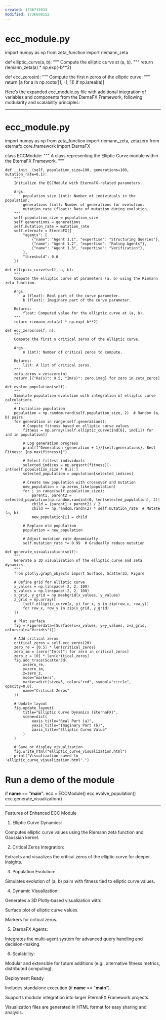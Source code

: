 ```yaml
---
created: 1736715933
modified: 1736808152
---
```


# ecc_module.py

import numpy as np
from zeta_function import riemann_zeta

def elliptic_curve(a, b):
    """
    Compute the elliptic curve at (a, b).
    """
    return riemann_zeta(a) * np.exp(-b**2)

def ecc_zeros(n):
    """
    Compute the first n zeros of the elliptic curve.
    """
    return [a for a in np.roots([1, -1, 1]) if np.isreal(a)]


Here’s the expanded ecc_module.py file with additional integration of variables and components from the EternaFX Framework, following modularity and scalability principles:


---

# ecc_module.py

import numpy as np
from zeta_function import riemann_zeta, zetazero
from eternafx.core.framework import EternaFX

class ECCModule:
    """
    A class representing the Elliptic Curve module within the EternaFX Framework.
    """

    def __init__(self, population_size=100, generations=100, mutation_rate=0.1):
        """
        Initialize the ECCModule with EternaFX-related parameters.

        Args:
            population_size (int): Number of individuals in the population.
            generations (int): Number of generations for evolution.
            mutation_rate (float): Rate of mutation during evolution.
        """
        self.population_size = population_size
        self.generations = generations
        self.mutation_rate = mutation_rate
        self.eternafx = EternaFX({
            "agents": [
                {"name": "Agent 1.1", "expertise": "Structuring Queries"},
                {"name": "Agent 1.2", "expertise": "Rating Agents"},
                {"name": "Agent 1.3", "expertise": "Verification"},
            ],
            "threshold": 0.6
        })

    def elliptic_curve(self, a, b):
        """
        Compute the elliptic curve at parameters (a, b) using the Riemann zeta function.

        Args:
            a (float): Real part of the curve parameter.
            b (float): Imaginary part of the curve parameter.

        Returns:
            float: Computed value for the elliptic curve at (a, b).
        """
        return riemann_zeta(a) * np.exp(-b**2)

    def ecc_zeros(self, n):
        """
        Compute the first n critical zeros of the elliptic curve.

        Args:
            n (int): Number of critical zeros to compute.

        Returns:
            list: A list of critical zeros.
        """
        zeta_zeros = zetazero(n)
        return [{"Re(s)": 0.5, "Im(s)": zero.imag} for zero in zeta_zeros]

    def evolve_population(self):
        """
        Simulate population evolution with integration of elliptic curve calculations.
        """
        # Initialize population
        population = np.random.rand(self.population_size, 2)  # Random (a, b) pairs
        for generation in range(self.generations):
            # Compute fitness based on elliptic curve values
            fitness = np.array([self.elliptic_curve(ind[0], ind[1]) for ind in population])

            # Log generation progress
            print(f"Generation {generation + 1}/{self.generations}, Best Fitness: {np.max(fitness)}")

            # Select fittest individuals
            selected_indices = np.argsort(fitness)[-int(self.population_size * 0.2):]
            selected_population = population[selected_indices]

            # Create new population with crossover and mutation
            new_population = np.zeros_like(population)
            for i in range(self.population_size):
                parent1, parent2 = selected_population[np.random.randint(0, len(selected_population), 2)]
                child = (parent1 + parent2) / 2
                child += np.random.randn(2) * self.mutation_rate  # Mutate (a, b)
                new_population[i] = child

            # Replace old population
            population = new_population

            # Adjust mutation rate dynamically
            self.mutation_rate *= 0.99  # Gradually reduce mutation

    def generate_visualization(self):
        """
        Generate a 3D visualization of the elliptic curve and zeta dynamics.
        """
        from plotly.graph_objects import Surface, Scatter3d, Figure

        # Define grid for elliptic curve
        x_values = np.linspace(-2, 2, 100)
        y_values = np.linspace(-2, 2, 100)
        x_grid, y_grid = np.meshgrid(x_values, y_values)
        z_grid = np.array([
            [self.elliptic_curve(x, y) for x, y in zip(row_x, row_y)]
            for row_x, row_y in zip(x_grid, y_grid)
        ])

        # Plot surface
        fig = Figure(data=[Surface(x=x_values, y=y_values, z=z_grid, colorscale="Viridis")])

        # Add critical zeros
        critical_zeros = self.ecc_zeros(20)
        zero_re = [0.5] * len(critical_zeros)
        zero_im = [zero["Im(s)"] for zero in critical_zeros]
        zero_z = [0] * len(critical_zeros]
        fig.add_trace(Scatter3d(
            x=zero_re,
            y=zero_im,
            z=zero_z,
            mode="markers",
            marker=dict(size=5, color="red", symbol="circle", opacity=0.8),
            name="Critical Zeros"
        ))

        # Update layout
        fig.update_layout(
            title="Elliptic Curve Dynamics (EternaFX)",
            scene=dict(
                xaxis_title="Real Part (a)",
                yaxis_title="Imaginary Part (b)",
                zaxis_title="Elliptic Curve Value"
            )
        )

        # Save or display visualization
        fig.write_html("elliptic_curve_visualization.html")
        print("Visualization saved to 'elliptic_curve_visualization.html'.")

# Run a demo of the module
if __name__ == "__main__":
    ecc = ECCModule()
    ecc.evolve_population()
    ecc.generate_visualization()


---

Features of Enhanced ECC Module

1. Elliptic Curve Dynamics:

Computes elliptic curve values using the Riemann zeta function and Gaussian kernel.



2. Critical Zeros Integration:

Extracts and visualizes the critical zeros of the elliptic curve for deeper insights.



3. Population Evolution:

Simulates evolution of (a, b) pairs with fitness tied to elliptic curve values.



4. Dynamic Visualization:

Generates a 3D Plotly-based visualization with:

Surface plot of elliptic curve values.

Markers for critical zeros.




5. EternaFX Agents:

Integrates the multi-agent system for advanced query handling and decision-making.



6. Scalability:

Modular and extensible for future additions (e.g., alternative fitness metrics, distributed computing).




Deployment Ready

Includes standalone execution (if __name__ == "__main__").

Supports modular integration into larger EternaFX Framework projects.

Visualization files are generated in HTML format for easy sharing and analysis.
